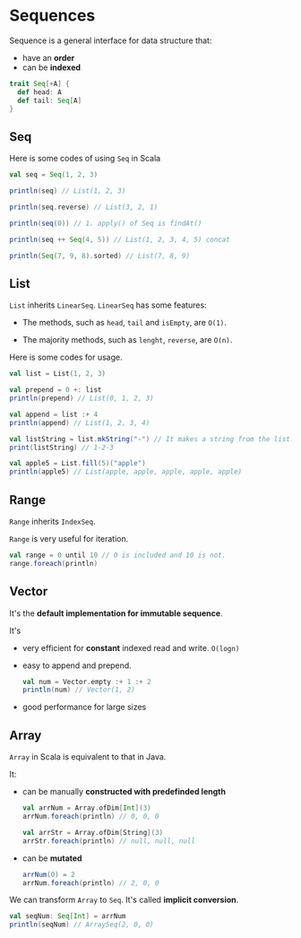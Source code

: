 # Sequences

Sequence is a general interface for data structure that:

- have an **order**
- can be **indexed**

```scala
trait Seq[+A] {
  def head: A
  def tail: Seq[A]
}
```

## Seq

Here is some codes of using `Seq` in Scala

```scala
val seq = Seq(1, 2, 3)

println(seq) // List(1, 2, 3)

println(seq.reverse) // List(3, 2, 1)

println(seq(0)) // 1. apply() of Seq is findAt()

println(seq ++ Seq(4, 5)) // List(1, 2, 3, 4, 5) concat

println(Seq(7, 9, 8).sorted) // List(7, 8, 9)
```

## List

`List` inherits `LinearSeq`. `LinearSeq` has some features:

- The methods, such as `head`, `tail` and `isEmpty`, are `O(1)`.

- The majority methods, such as `lenght`, `reverse`, are `O(n)`.

Here is some codes for usage.

```scala
val list = List(1, 2, 3)

val prepend = 0 +: list
println(prepend) // List(0, 1, 2, 3)

val append = list :+ 4
println(append) // List(1, 2, 3, 4)

val listString = list.mkString("-") // It makes a string from the list.
print(listString) // 1-2-3

val apple5 = List.fill(5)("apple")
println(apple5) // List(apple, apple, apple, apple, apple)
```

## Range

`Range` inherits `IndexSeq`.

`Range` is very useful for iteration.

```scala
val range = 0 until 10 // 0 is included and 10 is not.
range.foreach(println)
```

## Vector

It's the **default implementation for immutable sequence**.

It's

- very efficient for **constant** indexed read and write. `O(logn)`

- easy to append and prepend.

  ```scala
  val num = Vector.empty :+ 1 :+ 2
  println(num) // Vector(1, 2)
  ```

- good performance for large sizes

## Array

`Array` in Scala is equivalent to that in Java.

It:

- can be manually **constructed with predefinded length**

  ```scala
  val arrNum = Array.ofDim[Int](3)
  arrNum.foreach(println) // 0, 0, 0

  val arrStr = Array.ofDim[String](3)
  arrStr.foreach(println) // null, null, null
  ```

- can be **mutated**

  ```scala
  arrNum(0) = 2
  arrNum.foreach(println) // 2, 0, 0
  ```

We can transform `Array` to `Seq`. It's called **implicit conversion**.

```scala
val seqNum: Seq[Int] = arrNum
println(seqNum) // ArraySeq(2, 0, 0)
```
